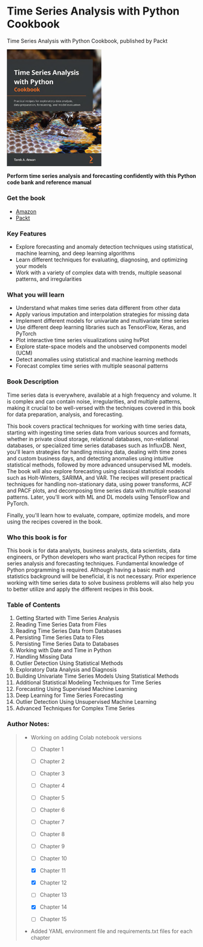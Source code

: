 # Time Series Analysis with Python Cookbook

Time Series Analysis with Python Cookbook, published by Packt

[<img src="images/image-20220616223122113.png" width="250">](https://www.amazon.com/Time-Analysis-Python-Cookbook-exploratory-dp-1801075549/dp/1801075549/)


**Perform time series analysis and forecasting confidently with this Python code bank and reference manual**

### Get the book

* [Amazon](https://www.amazon.com/Time-Analysis-Python-Cookbook-exploratory-dp-1801075549/dp/1801075549/ref=mt_other?_encoding=UTF8&me=&qid=1655443714)
* [Packt](https://www.packtpub.com/product/time-series-analysis-with-python-cookbook/9781801075541)



### Key Features

- Explore forecasting and anomaly detection techniques using statistical, machine learning, and deep learning algorithms
- Learn different techniques for evaluating, diagnosing, and optimizing your models
- Work with a variety of complex data with trends, multiple seasonal patterns, and irregularities



### What you will learn

- Understand what makes time series data different from other data
- Apply various imputation and interpolation strategies for missing data
- Implement different models for univariate and multivariate time series
- Use different deep learning libraries such as TensorFlow, Keras, and PyTorch
- Plot interactive time series visualizations using hvPlot
- Explore state-space models and the unobserved components model (UCM)
- Detect anomalies using statistical and machine learning methods
- Forecast complex time series with multiple seasonal patterns



### Book Description

Time series data is everywhere, available at a high frequency and volume. It is complex and can contain noise, irregularities, and multiple patterns, making it crucial to be well-versed with the techniques covered in this book for data preparation, analysis, and forecasting.

This book covers practical techniques for working with time series data, starting with ingesting time series data from various sources and formats, whether in private cloud storage, relational databases, non-relational databases, or specialized time series databases such as InfluxDB. Next, you'll learn strategies for handling missing data, dealing with time zones and custom business days, and detecting anomalies using intuitive statistical methods, followed by more advanced unsupervised ML models. The book will also explore forecasting using classical statistical models such as Holt-Winters, SARIMA, and VAR. The recipes will present practical techniques for handling non-stationary data, using power transforms, ACF and PACF plots, and decomposing time series data with multiple seasonal patterns. Later, you'll work with ML and DL models using TensorFlow and PyTorch.

Finally, you'll learn how to evaluate, compare, optimize models, and more using the recipes covered in the book.

### Who this book is for

This book is for data analysts, business analysts, data scientists, data engineers, or Python developers who want practical Python recipes for time series analysis and forecasting techniques. Fundamental knowledge of Python programming is required. Although having a basic math and statistics background will be beneficial, it is not necessary. Prior experience working with time series data to solve business problems will also help you to better utilize and apply the different recipes in this book.



### Table of Contents

1. Getting Started with Time Series Analysis
2. Reading Time Series Data from Files
3. Reading Time Series Data from Databases
4. Persisting Time Series Data to Files
5. Persisting Time Series Data to Databases
6. Working with Date and Time in Python
7. Handling Missing Data
8. Outlier Detection Using Statistical Methods
9. Exploratory Data Analysis and Diagnosis
10. Building Univariate Time Series Models Using Statistical Methods
11. Additional Statistical Modeling Techniques for Time Series
12. Forecasting Using Supervised Machine Learning
13. Deep Learning for Time Series Forecasting
14. Outlier Detection Using Unsupervised Machine Learning
15. Advanced Techniques for Complex Time Series



### Author Notes:

> * Working on adding Colab notebook versions 
>
>   - [ ] Chapter 1
>
>   - [ ] Chapter 2
>
>   - [ ] Chapter 3
>
>   - [ ] Chapter 4
>
>   - [ ] Chapter 5
>
>   - [ ] Chapter 6 
>
>   - [ ] Chapter 7
>
>   - [ ] Chapter 8
>
>   - [ ] Chapter 9
>
>   - [ ] Chapter 10
>
>   - [x] Chapter 11
>
>   - [x] Chapter 12
>
>   - [ ] Chapter 13
>
>   - [x] Chapter 14
>
>   - [ ] Chapter 15
>
> * Added YAML environment file and requirements.txt files for each chapter
